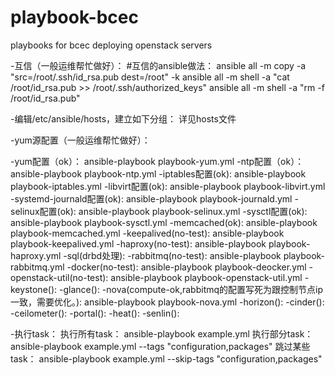 # playbook-bcec
playbooks for bcec deploying openstack servers

-互信（一般运维帮忙做好）：
	#互信的ansible做法：
	ansible all -m copy -a "src=/root/.ssh/id_rsa.pub dest=/root" -k
	ansible all -m shell -a "cat /root/id_rsa.pub >> /root/.ssh/authorized_keys"
	ansible all -m shell -a "rm -f /root/id_rsa.pub"

-编辑/etc/ansible/hosts，建立如下分组：
 详见hosts文件
   
-yum源配置（一般运维帮忙做好）：

-yum配置（ok）：
    ansible-playbook playbook-yum.yml
-ntp配置（ok）：
    ansible-playbook playbook-ntp.yml
-iptables配置(ok):
    ansible-playbook playbook-iptables.yml
-libvirt配置(ok):
    ansible-playbook playbook-libvirt.yml
-systemd-journald配置(ok):
    ansible-playbook playbook-journald.yml
-selinux配置(ok):
    ansible-playbook playbook-selinux.yml
-sysctl配置(ok):
    ansible-playbook playbook-sysctl.yml
-memcached(ok):
    ansible-playbook playbook-memcached.yml
-keepalived(no-test):
    ansible-playbook playbook-keepalived.yml
-haproxy(no-test):
    ansible-playbook playbook-haproxy.yml
-sql(drbd处理):
-rabbitmq(no-test):
    ansible-playbook playbook-rabbitmq.yml
-docker(no-test):
    ansible-playbook playbook-deocker.yml
-openstack-util(no-test):
    ansible-playbook playbook-openstack-util.yml
-keystone():
-glance():
-nova(compute-ok,rabbitmq的配置写死为跟控制节点ip一致，需要优化。):
    ansible-playbook playbook-nova.yml
-horizon():
-cinder():
-ceilometer():
-portal():
-heat():
-senlin():
 
 
-执行task：
	执行所有task：
	ansible-playbook example.yml
	执行部分task：
	ansible-playbook example.yml --tags "configuration,packages"
	跳过某些task：
	ansible-playbook example.yml --skip-tags "configuration,packages"


